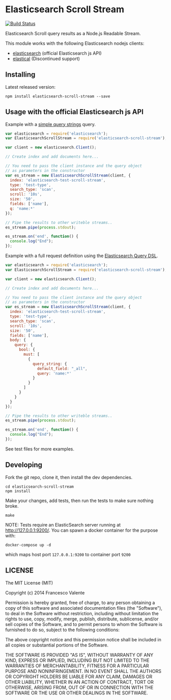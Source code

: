 
# Elasticsearch Scroll Stream

[![Build Status](https://travis-ci.org/alcacoop/elasticsearch-scroll-stream.svg?branch=master)](https://travis-ci.org/alcacoop/elasticsearch-scroll-stream)

Elasticsearch Scroll query results as a Node.js Readable Stream.

This module works with the following Elasticsearch nodejs clients:

 - [elasticsearch](https://www.npmjs.org/package/elasticsearch) (official Elasticsearch js API)
 - [elastical](https://www.npmjs.org/package/elastical) (Discontinued support)


## Installing

Latest released version:

    npm install elasticsearch-scroll-stream --save


## Usage with the official Elasticsearch js API

Example with a [simple query strings](http://www.elasticsearch.org/guide/en/elasticsearch/reference/current/search-uri-request.html) query. 

```js
var elasticsearch = require('elasticsearch');
var ElasticsearchScrollStream = require('elasticsearch-scroll-stream');

var client = new elasticsearch.Client();

// Create index and add documents here...

// You need to pass the client instance and the query object
// as parameters in the constructor
var es_stream = new ElasticsearchScrollStream(client, {
  index: 'elasticsearch-test-scroll-stream',
  type: 'test-type',
  search_type: 'scan',
  scroll: '10s',
  size: '50',
  fields: ['name'],
  q: 'name:*'
});

// Pipe the results to other writeble streams..
es_stream.pipe(process.stdout);

es_stream.on('end', function() {
  console.log("End");
});

```

Example with a full request definition using the [Elasticsearch Query DSL](http://www.elasticsearch.org/guide/en/elasticsearch/reference/current/query-dsl.html).

```js
var elasticsearch = require('elasticsearch');
var ElasticsearchScrollStream = require('elasticsearch-scroll-stream');

var client = new elasticsearch.Client();

// Create index and add documents here...

// You need to pass the client instance and the query object
// as parameters in the constructor
var es_stream = new ElasticsearchScrollStream(client, {
  index: 'elasticsearch-test-scroll-stream',
  type: 'test-type',
  search_type: 'scan',
  scroll: '10s',
  size: '50',
  fields: ['name'],
  body: {
    query: {
      bool: {
        must: [
          {
            query_string: {
              default_field: "_all",
              query: 'name:*'
            }
          }
        ]
      }
    }
  }
});

// Pipe the results to other writeble streams..
es_stream.pipe(process.stdout);

es_stream.on('end', function() {
  console.log("End");
});

```

See test files for more examples.


Developing
----------

Fork the git repo, clone it, then install the dev dependencies.

    cd elasticsearch-scroll-stream
    npm install

Make your changes, add tests, then run the tests to make sure nothing broke.

    make

NOTE: Tests require an ElasticSearch server running at http://127.0.0.1:9200/.
You can spawn a docker container for the purpose with:

    docker-compose up -d

which maps host port `127.0.0.1:9200` to container port `9200`


LICENSE
--------

The MIT License (MIT)

Copyright (c) 2014 Francesco Valente

Permission is hereby granted, free of charge, to any person obtaining a copy
of this software and associated documentation files (the "Software"), to deal
in the Software without restriction, including without limitation the rights
to use, copy, modify, merge, publish, distribute, sublicense, and/or sell
copies of the Software, and to permit persons to whom the Software is
furnished to do so, subject to the following conditions:

The above copyright notice and this permission notice shall be included in
all copies or substantial portions of the Software.

THE SOFTWARE IS PROVIDED "AS IS", WITHOUT WARRANTY OF ANY KIND, EXPRESS OR
IMPLIED, INCLUDING BUT NOT LIMITED TO THE WARRANTIES OF MERCHANTABILITY,
FITNESS FOR A PARTICULAR PURPOSE AND NONINFRINGEMENT. IN NO EVENT SHALL THE
AUTHORS OR COPYRIGHT HOLDERS BE LIABLE FOR ANY CLAIM, DAMAGES OR OTHER
LIABILITY, WHETHER IN AN ACTION OF CONTRACT, TORT OR OTHERWISE, ARISING FROM,
OUT OF OR IN CONNECTION WITH THE SOFTWARE OR THE USE OR OTHER DEALINGS IN
THE SOFTWARE.

